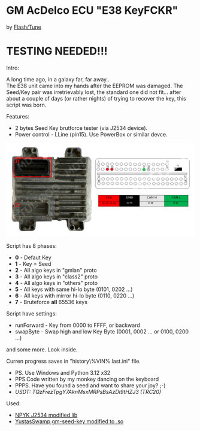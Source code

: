 # GM AcDelco ECU "E38 KeyFCKR"

by [Flash/Tune](https://t.me/obd2help)

# **TESTING NEEDED!!!**


Intro:

A long time ago,
in a galaxy far, far away..  
The E38 unit came into my hands after the EEPROM was damaged. The Seed/Key pair was irretrievably lost, the standard one did not fit...  after about a couple of days (or rather nights) of trying to recover the key, this script was born.



Features:
- 2 bytes Seed Key brutforce tester (via J2534 device).
- Power control - LLine (pin15). Use PowerBox or similar devce.


![AcDelco E38 Pinout](pinout/AcDelco_E38_Pinout.png)


Script has 8 phases:
- **0** - Defaut Key
- **1** - Key = Seed
- **2** - All algo keys in "gmlan" proto
- **3** - All algo keys in "class2" proto
- **4** - All algo keys in "others" proto
- **5** - All keys with same hi-lo byte (0101, 0202 ...)
- **6** - All keys with mirror hi-lo byte (0110, 0220 ...)
- **7** - Bruteforce **all** 65536 keys

Script have settings:
- runForward - Key from 0000 to FFFF, or backward
- swapByte - Swap high and low Key Byte (0001, 0002 ... or 0100, 0200 ...)

and some more. Look inside.


Curren progress saves in "history\\%VIN%.last.ini" file.

- PS.  Use Windows and Python 3.12 x32
- PPS.Code written by my monkey danсing on the keyboard
- PPPS. Have you found a seed and want to share your joy? ;-)
- *USDT: TQzFrezTpgY7AknMsxMRPsBsAzDi9tHZJ3 (TRC20)*


Used:
- [NPYK J2534 modified lib](https://github.com/NPYK/python_j2534)
- [YustasSwamp gm-seed-key modified to .so](https://github.com/YustasSwamp/gm-seed-key)

